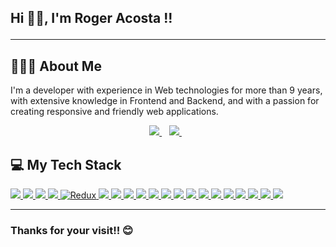 <link
    rel="stylesheet"
    href="https://cdnjs.cloudflare.com/ajax/libs/animate.css/4.0.0/animate.min.css"
/>

<h2 class="animate__animated animate__zoomIn" >

Hi 👋🏻, I'm Roger Acosta !!

</h2>

<hr/>

## 👨🏻‍💻 About Me

I'm a developer with experience in Web technologies for more than 9 years, with extensive knowledge in Frontend and Backend, and with a passion for creating responsive and friendly web applications.

<p align="center">
  <a href="https://www.linkedin.com/in/roger-alberto-acosta-chan-119b75164/">
    <img src="https://img.shields.io/badge/LinkedIn-%230077B5.svg?&style=flat-square&logo=linkedin&logoColor=white">
  </a>&nbsp;&nbsp;
  <a href="https://github.com/RooGeaR">
    <img src="https://img.shields.io/badge/GitHub-%230A0A0A.svg?&style=flat-square&logo=Github&logoColor=white">  
  </a>&nbsp;&nbsp;
</p>

## 💻 My Tech Stack
<a href="https://www.w3schools.com/html/">
<img src="https://img.shields.io/badge/html5%20-%23E34F26.svg?&style=for-the-badge&logo=html5&logoColor=white"/>
</a>

<a href="https://www.w3schools.com/css/"> 
<img src="https://img.shields.io/badge/css3%20-%231572B6.svg?&style=for-the-badge&logo=css3&logoColor=white"/>
</a>

<a href="https://www.javascript.com/">
<img src="https://img.shields.io/badge/javascript%20-%23323330.svg?&style=for-the-badge&logo=javascript&logoColor=%23F7DF1E"/>
</a>

<a href="https://reactjs.org/">
<img src="https://img.shields.io/badge/react%20-%2320232a.svg?&style=for-the-badge&logo=react&logoColor=%2361DAFB"/>
</a>

<a href="https://redux.js.org/">
<img alt="Redux" src="https://img.shields.io/badge/redux%20-%23593d88.svg?&style=for-the-badge&logo=redux&logoColor=white"/>
</a>

<a href="hhttps://vuejs.org/"> 
<img src="https://img.shields.io/badge/Vue%20js-35495E?style=for-the-badge&logo=vuedotjs&logoColor=4FC08D"/>
</a>

<a href="https://nuxt.com/">
<img src="https://img.shields.io/badge/nuxt%20js-00C58E?style=for-the-badge&logo=nuxtdotjs&logoColor=white"/>
</a>

<a href="https://astro.build/">
<img src="https://img.shields.io/badge/Astro-0C1222?style=for-the-badge&logo=astro&logoColor=FDFDFE"/>
</a>

<a href="https://tailwindcss.com/">
<img src="https://img.shields.io/badge/Tailwind_CSS-38B2AC?style=for-the-badge&logo=tailwind-css&logoColor=white"/>
</a>

<a href="https://getbootstrap.com/">
<img src="https://img.shields.io/badge/Bootstrap-563D7C?style=for-the-badge&logo=bootstrap&logoColor=white"/>
</a>

<a href="https://jquery.com/">
<img src="https://img.shields.io/badge/jQuery-0769AD?style=for-the-badge&logo=jquery&logoColor=white"/>
</a>

<a href="https://git-scm.com/">
<img src="https://img.shields.io/badge/git%20-%23F05033.svg?&style=for-the-badge&logo=git&logoColor=white"/>
</a>


<a href="https://github.com">
<img src="https://img.shields.io/badge/github%20-%23121011.svg?&style=for-the-badge&logo=github&logoColor=white"/>
</a>

<a href="https://about.gitlab.com/">
<img src="https://img.shields.io/badge/GitLab-330F63?style=for-the-badge&logo=gitlab&logoColor=white"/>
</a>

<a href="https://bitbucket.org/">
<img src="https://img.shields.io/badge/Bitbucket-0747a6?style=for-the-badge&logo=bitbucket&logoColor=white"/>
</a>

<a href="https://nodejs.org/">
<img src="https://img.shields.io/badge/Node%20js-339933?style=for-the-badge&logo=nodedotjs&logoColor=white"/>
</a>

<a href="https://expressjs.com/">
<img src="https://img.shields.io/badge/Express%20js-000000?style=for-the-badge&logo=express&logoColor=white"/>
</a>

<a href="https://www.postgresql.org/">
<img src="https://img.shields.io/badge/PostgreSQL-316192?style=for-the-badge&logo=postgresql&logoColor=white"/>
</a>

<a href="https://www.mysql.com/">
<img src="https://img.shields.io/badge/MySQL-005C84?style=for-the-badge&logo=mysql&logoColor=white"/>
</a>

<a href="https://aws.amazon.com/">
<img src="https://img.shields.io/badge/Amazon_AWS-FF9900?style=for-the-badge&logo=amazonaws&logoColor=white"/>
</a>

<hr>


<h3>Thanks for your visit!! 😊</h3>
